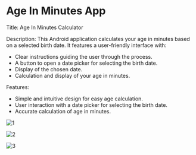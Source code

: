 # Age In Minutes App

Title: Age In Minutes Calculator

Description:
This Android application calculates your age in minutes based on a selected birth date. It features a user-friendly interface with:
- Clear instructions guiding the user through the process.
- A button to open a date picker for selecting the birth date.
- Display of the chosen date.
- Calculation and display of your age in minutes.

Features:
- Simple and intuitive design for easy age calculation.
- User interaction with a date picker for selecting the birth date.
- Accurate calculation of age in minutes.

![1](https://github.com/user-attachments/assets/85420d2e-2f82-44dc-aa7d-560b51772ea0)

![2](https://github.com/user-attachments/assets/c421a3d5-4f37-444f-9016-3b2c71a69bca)


![3](https://github.com/user-attachments/assets/39cc97be-664c-4c49-b6a8-4304c9c127a3)
